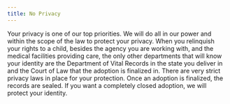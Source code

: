 ```yaml
---
title: No Privacy
---
```


Your privacy is one of our top priorities. We will do all in our power and within the scope of the law to protect your privacy. When you relinquish your rights to a child, besides the agency you are working with, and the medical facilities providing care, the only other departments that will know your identity are the Department of Vital Records in the state you deliver in and the Court of Law that the adoption is finalized in. There are very strict privacy laws in place for your protection. Once an adoption is finalized, the records are sealed. If you want a completely closed adoption, we will protect your identity.
